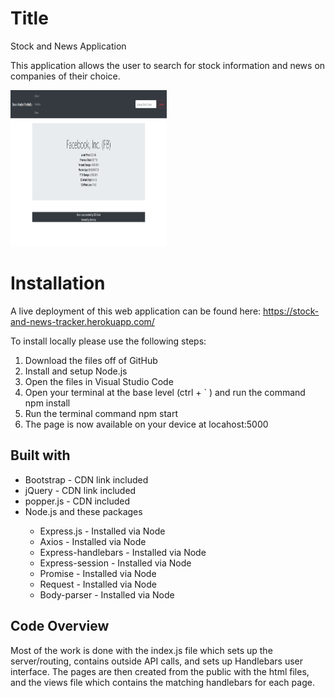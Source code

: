 # Title
<p>Stock and News Application</p>
<p>This application allows the user to search for stock information and news on companies of their choice.</p>
<a href="https://stock-and-news-tracker.herokuapp.com/"><img src="public\images\Capture30.png" height="250px" width="250px"></img></a>

# Installation
<p>A live deployment of this web application can be found here: <a href="https://stock-and-news-tracker.herokuapp.com/">https://stock-and-news-tracker.herokuapp.com/</a></p>

<p>To install locally please use the following steps:</p>
<ol>
<li>Download the files off of GitHub</li>
<li>Install and setup Node.js</li>
<li>Open the files in Visual Studio Code</li>
<li>Open your terminal at the base level (ctrl + ` ) and run the command npm install</li>
<li>Run the terminal command npm start</li>
<li>The page is now available on your device at locahost:5000</li>
</ol>

## Built with
<ul>
<li>Bootstrap - CDN link included</li>
<li>jQuery - CDN link included</li>
<li>popper.js - CDN included</li>
<li>Node.js and these packages</li>
    <ul>
    <li>Express.js - Installed via Node</li>
    <li>Axios - Installed via Node</li>
    <li>Express-handlebars - Installed via Node</li>
    <li>Express-session - Installed via Node</li>
    <li>Promise - Installed via Node</li>
    <li>Request - Installed via Node</li>
    <li>Body-parser - Installed via Node</li>
    </ul>
</ul>

## Code Overview
<p>Most of the work is done with the index.js file which sets up the server/routing, contains outside API calls, and sets up Handlebars user interface. The pages are then created from the public with the html files, and the views file which contains the matching handlebars for each page.</p>